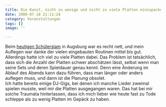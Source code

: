```yaml
---
title: Die Kunst, nicht zu wenige und nicht zu viele Platten einzupacken
date: 2008-07-18 21:11:24
category: Veranstaltungen
tags: []
image: ''

---
```


Beim [heutigen Schülerslam](http://www.misantropolis.de/2008/07/das-abc/) in Augsburg war es recht nett, und mein Auflegen war danke der vielen eingebauten Routinen mittel bis gut. Allerdings hatte ich viel zu viele Platten dabei. Das Problem ist tatsächlich, dass sich die Anzahl der Platten schwer abschätzen lässt, selbst wenn man seine Sets und deren Spieldauer genau kennt. Denn eine Änderung im Ablauf des Abends kann dazu führen, dass man länger oder anders auflegen muss, und dann ist die Planung obsolet.  
Ich hatte bereits einige DJ-Gigs, bei denen ich manche Lieder zweimal spielen musste, weil mir die Platten ausgegangen waren. Das hat bei mir solche Traumata hinterlassen, dass ich mich lieber wie heute fast zu Tode schleppe als zu wenig Platten im Gepäck zu haben.
